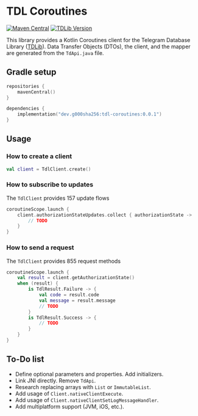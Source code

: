 # TDL Coroutines

[![Maven Central](https://img.shields.io/maven-central/v/dev.g000sha256/tdl-coroutines?label=Maven%20Central&labelColor=171C35&color=E38E33)](https://central.sonatype.com/artifact/dev.g000sha256/tdl-coroutines)
[![TDLib Version](https://img.shields.io/badge/TDLib-v1.8.49-blue?labelColor=19212A&color=53A5E3)](https://github.com/tdlib/td/tree/4a967f7a633d3c98184806650607b1746020a6a8)

This library provides a Kotlin Coroutines client for the Telegram Database Library ([TDLib](https://github.com/tdlib/td)).
Data Transfer Objects (DTOs), the client, and the mapper are generated from the `TdApi.java` file.

## Gradle setup

```kotlin
repositories {
    mavenCentral()
}
```

```kotlin
dependencies {
    implementation("dev.g000sha256:tdl-coroutines:0.0.1")
}
```

## Usage

### How to create a client

```kotlin
val client = TdlClient.create()
```

### How to subscribe to updates

The `TdlClient` provides 157 update flows

```kotlin
coroutineScope.launch {
    client.authorizationStateUpdates.collect { authorizationState ->
        // TODO
    }
}
```

### How to send a request

The `TdlClient` provides 855 request methods

```kotlin
coroutineScope.launch {
    val result = client.getAuthorizationState()
    when (result) {
        is TdlResult.Failure -> {
            val code = result.code
            val message = result.message
            // TODO
        }
        is TdlResult.Success -> {
            // TODO
        }
    }
}
```

## To-Do list

- Define optional parameters and properties. Add initializers.
- Link JNI directly. Remove `TdApi`.
- Research replacing arrays with `List` or `ImmutableList`.
- Add usage of `Client.nativeClientExecute`.
- Add usage of `Client.nativeClientSetLogMessageHandler`.
- Add multiplatform support (JVM, iOS, etc.).
